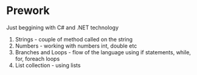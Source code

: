 # Prework
Just beggining with C# and .NET technology
1. Strings - couple of method called on the string
2. Numbers - working with numbers int, double etc
3. Branches and Loops - flow of the language using if statements, while, for, foreach loops
4. List collection - using lists
